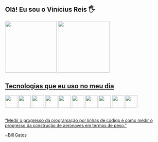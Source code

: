 ## Olá! Eu sou o Vinicius Reis 🖐️
<a href="https://github.com/vinirteuber">
  <img height="170em" src="https://github-readme-stats.vercel.app/api?username=vinirteuber&show_icons=true&theme=tokyonight&include_all_commits=true&count_private=true"/>
  <img height="170em" src="https://github-readme-stats.vercel.app/api/top-langs/?username=vinirteuber&layout=compact&langs_count=7&theme=tokyonight"/>


## Tecnologias que eu uso no meu dia

<div>
 <img src="https://cdn.jsdelivr.net/gh/devicons/devicon/icons/html5/html5-plain-wordmark.svg" width="40" height="40"/>
 
  <img src="https://cdn.jsdelivr.net/gh/devicons/devicon/icons/css3/css3-original.svg" width="40" height="40" />
 
 <img src="https://cdn.jsdelivr.net/gh/devicons/devicon/icons/sass/sass-original.svg"  width="40" height="40"/>
  
  
  <img src="https://cdn.jsdelivr.net/gh/devicons/devicon/icons/javascript/javascript-original.svg" width="40" height="40"/>
 
  <img src="https://cdn.jsdelivr.net/gh/devicons/devicon/icons/python/python-original.svg" width="40" height="40" />
 
  <img src="https://cdn.jsdelivr.net/gh/devicons/devicon/icons/vuejs/vuejs-original-wordmark.svg" width="40" height="40" />
  
  <img src="https://cdn.jsdelivr.net/gh/devicons/devicon/icons/react/react-original.svg" width="40" height="40" />

  <img src="https://cdn.jsdelivr.net/gh/devicons/devicon/icons/mysql/mysql-original.svg" width="40" height="40" />
 
  <img src="https://cdn.jsdelivr.net/gh/devicons/devicon/icons/django/django-plain.svg" width="40" height="40"/>

  <img src="https://cdn.jsdelivr.net/gh/devicons/devicon/icons/php/php-original.svg" width="40" height="40"/>

  

 
 </div>
 <br/>
 
 


“Medir o progresso da programação por linhas de código é como medir o progresso da construção de aeronaves em termos de peso.”

~Bill Gates

 
